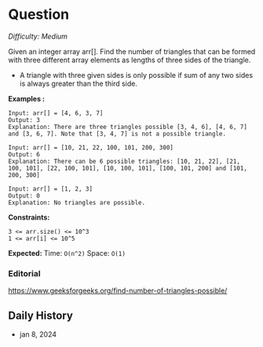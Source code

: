 # Question 

_Difficulty: Medium_

Given an integer array arr[]. Find the number of triangles that can be formed with three different array elements as lengths of three sides of the triangle. 
- A triangle with three given sides is only possible if sum of any two sides is always greater than the third side.

**Examples :**
```
Input: arr[] = [4, 6, 3, 7]
Output: 3
Explanation: There are three triangles possible [3, 4, 6], [4, 6, 7] and [3, 6, 7]. Note that [3, 4, 7] is not a possible triangle.  

Input: arr[] = [10, 21, 22, 100, 101, 200, 300]
Output: 6
Explanation: There can be 6 possible triangles: [10, 21, 22], [21, 100, 101], [22, 100, 101], [10, 100, 101], [100, 101, 200] and [101, 200, 300]

Input: arr[] = [1, 2, 3]
Output: 0
Explanation: No triangles are possible.
```

**Constraints:**
```
3 <= arr.size() <= 10^3
1 <= arr[i] <= 10^5
```

**Expected:**
Time: `O(n^2)`
Space: `O(1)`

### Editorial
https://www.geeksforgeeks.org/find-number-of-triangles-possible/

## Daily History
- jan 8, 2024